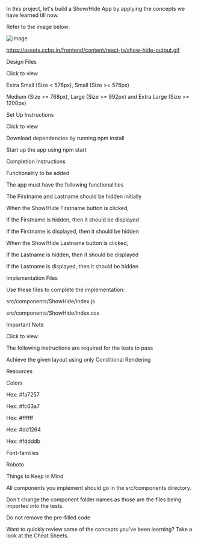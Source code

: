 In this project, let's build a Show/Hide App by applying the concepts we have learned till now.

Refer to the image below:

![image](https://github.com/bukka5sandhya/React-Js-Show-Hide-App/assets/133884532/7607960b-3205-46fb-90c6-791b8aa6a9fa)

https://assets.ccbp.in/frontend/content/react-js/show-hide-output.gif

Design Files

Click to view

Extra Small (Size < 576px), Small (Size >= 576px)

Medium (Size >= 768px), Large (Size >= 992px) and Extra Large (Size >= 1200px)

Set Up Instructions

Click to view

Download dependencies by running npm install

Start up the app using npm start

Completion Instructions

Functionality to be added

The app must have the following functionalities

The Firstname and Lastname should be hidden initially

When the Show/Hide Firstname button is clicked,

If the Firstname is hidden, then it should be displayed

If the Firstname is displayed, then it should be hidden

When the Show/Hide Lastname button is clicked,

If the Lastname is hidden, then it should be displayed

If the Lastname is displayed, then it should be hidden

Implementation Files

Use these files to complete the implementation:

src/components/ShowHide/index.js

src/components/ShowHide/index.css

Important Note

Click to view

The following instructions are required for the tests to pass

Achieve the given layout using only Conditional Rendering

Resources

Colors

Hex: #fa7257

Hex: #fc63a7

Hex: #ffffff

Hex: #dd1264

Hex: #fddddb

Font-families

Roboto

Things to Keep in Mind

All components you implement should go in the src/components directory.

Don't change the component folder names as those are the files being imported into the tests.

Do not remove the pre-filled code

Want to quickly review some of the concepts you’ve been learning? Take a look at the Cheat Sheets.
